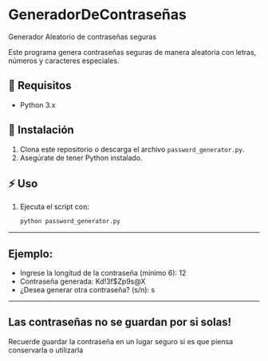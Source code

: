 # GeneradorDeContraseñas
 Generador Aleatorio de contraseñas seguras

Este programa genera contraseñas seguras de manera aleatoria con letras, números y caracteres especiales.

## 📌 Requisitos
- Python 3.x

## 🚀 Instalación
1. Clona este repositorio o descarga el archivo `password_generator.py`.
2. Asegúrate de tener Python instalado.

## ⚡ Uso
1. Ejecuta el script con:
   ```sh
   python password_generator.py
------------------------------------
## Ejemplo:
- Ingrese la longitud de la contraseña (mínimo 6): 12
- Contraseña generada: Kd!3f$Zp9s@X
- ¿Desea generar otra contraseña? (s/n): s

------------------------------------

## Las contraseñas no se guardan por si solas!
Recuerde guardar la contraseña en un lugar seguro si es que piensa conservarla o utilizarla

